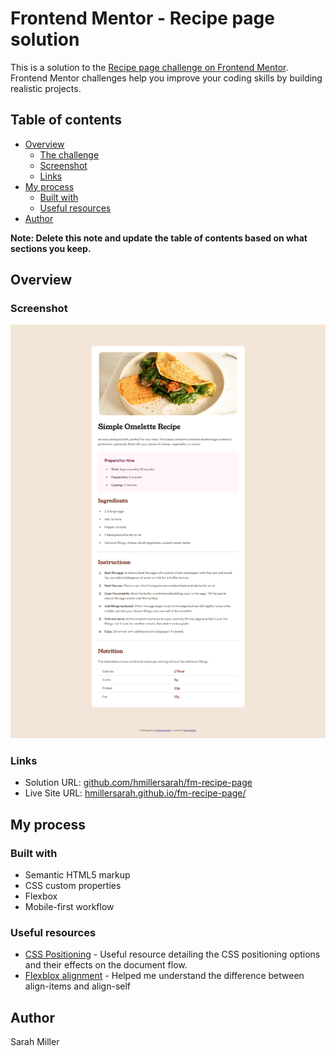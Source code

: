 # Frontend Mentor - Recipe page solution

This is a solution to the [Recipe page challenge on Frontend Mentor](https://www.frontendmentor.io/challenges/recipe-page-KiTsR8QQKm). Frontend Mentor challenges help you improve your coding skills by building realistic projects. 

## Table of contents

- [Overview](#overview)
  - [The challenge](#the-challenge)
  - [Screenshot](#screenshot)
  - [Links](#links)
- [My process](#my-process)
  - [Built with](#built-with)
  - [Useful resources](#useful-resources)
- [Author](#author)

**Note: Delete this note and update the table of contents based on what sections you keep.**

## Overview

### Screenshot

![](./design/final-screenshot.png)

### Links

- Solution URL: [github.com/hmillersarah/fm-recipe-page](https://github.com/hmillersarah/fm-recipe-page)
- Live Site URL: [hmillersarah.github.io/fm-recipe-page/](https://hmillersarah.github.io/fm-recipe-page/)

## My process

### Built with

- Semantic HTML5 markup
- CSS custom properties
- Flexbox
- Mobile-first workflow

### Useful resources

- [CSS Positioning](https://developer.mozilla.org/en-US/docs/Learn/CSS/CSS_layout/Positioning) - Useful resource detailing the CSS positioning options and their effects on the document flow.
- [Flexblox alignment](https://developer.mozilla.org/en-US/docs/Web/CSS/CSS_flexible_box_layout/Aligning_items_in_a_flex_container) - Helped me understand the difference between align-items and align-self

## Author

Sarah Miller


